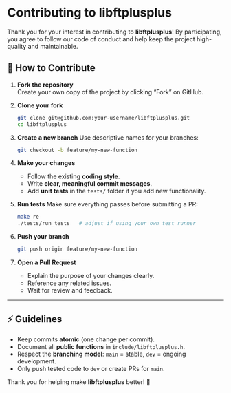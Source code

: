 # Contributing to libftplusplus

Thank you for your interest in contributing to **libftplusplus**! By participating, you agree to follow our code of conduct and help keep the project high-quality and maintainable.

## 📝 How to Contribute

1. **Fork the repository**  
   Create your own copy of the project by clicking “Fork” on GitHub.

2. **Clone your fork**  
   ```bash
   git clone git@github.com:your-username/libftplusplus.git
   cd libftplusplus

3. **Create a new branch**
   Use descriptive names for your branches:

   ```bash
   git checkout -b feature/my-new-function
   ```

4. **Make your changes**

   * Follow the existing **coding style**.
   * Write **clear, meaningful commit messages**.
   * Add **unit tests** in the `tests/` folder if you add new functionality.

5. **Run tests**
   Make sure everything passes before submitting a PR:

   ```bash
   make re
   ./tests/run_tests   # adjust if using your own test runner
   ```

6. **Push your branch**

   ```bash
   git push origin feature/my-new-function
   ```

7. **Open a Pull Request**

   * Explain the purpose of your changes clearly.
   * Reference any related issues.
   * Wait for review and feedback.

---

## ⚡ Guidelines

* Keep commits **atomic** (one change per commit).
* Document all **public functions** in `include/libftplusplus.h`.
* Respect the **branching model**: `main` = stable, `dev` = ongoing development.
* Only push tested code to `dev` or create PRs for `main`.


Thank you for helping make **libftplusplus** better! 🚀
